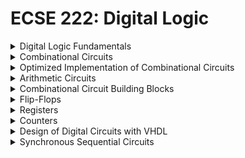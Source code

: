 # ECSE 222: Digital Logic

<details>
  <summary>Digital Logic Fundamentals</summary>
  Learn the basics of digital logic, including binary numbers, Boolean algebra, and their role in designing digital circuits.
</details>
<details>
  <summary>Combinational Circuits</summary>
  Explore the principles of combinational circuits, focusing on how they perform logical operations without memory elements.
</details>
<details>
  <summary>Optimized Implementation of Combinational Circuits</summary>
  Delve into techniques for optimizing the design and implementation of combinational circuits to achieve efficiency and performance.
</details>
<details>
  <summary>Arithmetic Circuits</summary>
  Understand the design and operation of arithmetic circuits used for performing basic mathematical operations like addition and multiplication.
</details>
<details>
  <summary>Combinational Circuit Building Blocks</summary>
  Study the fundamental components of combinational circuits, including logic gates, multiplexers, and demultiplexers.
</details>
<details>
  <summary>Flip-Flops</summary>
  Learn about flip-flops, the building blocks of memory in digital circuits, and their role in storing binary information.
</details>
<details>
  <summary>Registers</summary>
  Explore the design and function of registers, which are used to hold and transfer data within a digital system.
</details>
<details>
  <summary>Counters</summary>
  Examine various types of counters used in digital systems for counting and sequencing tasks.
</details>
<details>
  <summary>Design of Digital Circuits with VHDL</summary>
  Gain hands-on experience with VHDL (VHSIC Hardware Description Language) for designing, simulating, and implementing digital circuits.
</details>
<details>
  <summary>Synchronous Sequential Circuits</summary>
  Study synchronous sequential circuits, which use clock signals to manage state transitions and data storage in digital systems.
</details>
